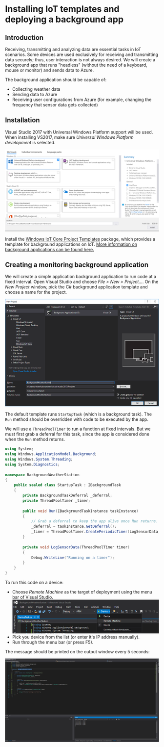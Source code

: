 ---
---
# Installing IoT templates and deploying a background app

## Introduction

Receiving, transmitting and analyzing data are essential tasks in IoT scenarios. Some devices are used exclusively for receiving and transmitting data securely; thus, user interaction is not always desired. We will create a background app that runs "headless" (without the need of a keyboard, mouse or monitor) and sends data to Azure.

The background application should be capable of:
* Collecting weather data
* Sending data to Azure
* Receiving user configurations from Azure (for example, changing the frequency that sensor data gets collected)

## Installation

Visual Studio 2017 with Universal Windows Platform support will be used. When installing VS2017, make sure *Universal Windows Platform development* is selected.

![Visual Studio installation](VisualStudio.png)

Install the [Windows IoT Core Project Templates](https://marketplace.visualstudio.com/items?itemName=MicrosoftIoT.WindowsIoTCoreProjectTemplates) package, which provides a template for background applications on IoT. [More information on background applications can be found here.](https://developer.microsoft.com/en-us/windows/iot/docs/backgroundapplications)

## Creating a monitoring background application

We will create a simple application background application to run code at a fixed interval. Open Visual Studio and choose *File > New > Project...*. On the *New Project* window, pick the C# background application template and choose a name for the project.

![Creating a project](CreatingAProject.png)

The default template runs `StartupTask` (which is a background task). The `Run` method should be overridden with code to be executed by the app.

We will use a `ThreadPoolTimer` to run a function at fixed intervals. But we must first grab a deferral for this task, since the app is considered done when the `Run` method returns.

```cs
using System;
using Windows.ApplicationModel.Background;
using Windows.System.Threading;
using System.Diagnostics;

namespace BackgroundWeatherStation
{
    public sealed class StartupTask : IBackgroundTask
    {
        private BackgroundTaskDeferral _deferral;
        private ThreadPoolTimer _timer;

        public void Run(IBackgroundTaskInstance taskInstance)
        {
            // Grab a deferral to keep the app alive once Run returns.
            _deferral = taskInstance.GetDeferral();
            _timer = ThreadPoolTimer.CreatePeriodicTimer(LogSensorData, TimeSpan.FromSeconds(5));
        }

        private void LogSensorData(ThreadPoolTimer timer)
        {
            Debug.WriteLine("Running on a timer");
        }
    }
}
```

To run this code on a device:
* Choose *Remote Machine* as the target of deployment using the menu bar of Visual Studio.
![Changing to remote machine](ChangingToRemoteMachine.png)
* Pick you device from the list (or enter it's IP address manually).
* Run through the menu bar (or press F5).

The message should be printed on the output window every 5 seconds:

![Output window](OutputWindow.png)
